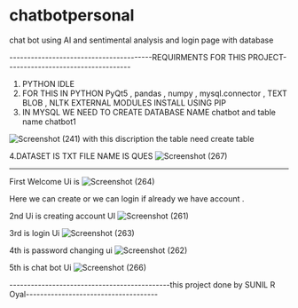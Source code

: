 # chatbotpersonal
chat bot using AI and sentimental analysis and login page with database
    
    
    
    
----------------------------------------REQUIRMENTS FOR THIS PROJECT-----------------------------------
  1. PYTHON IDLE 
  2. FOR THIS IN PYTHON PyQt5 , pandas , numpy , mysql.connector , TEXT BLOB , NLTK EXTERNAL MODULES INSTALL USING PIP
  3. IN MYSQL WE NEED TO CREATE DATABASE NAME chatbot and table name chatbot1
  
![Screenshot (241)](https://user-images.githubusercontent.com/91406189/144801648-52fccf0b-f302-4fa7-baad-9c9904557da5.png)
with this discription the table need create table




4.DATASET IS TXT FILE NAME IS QUES
![Screenshot (267)](https://user-images.githubusercontent.com/91406189/151963073-c957f898-a5ec-4de3-aa6c-f63796053e21.png)

----------------------------------------------------------------------------------------------------------------------------
First Welcome Ui is 
![Screenshot (264)](https://user-images.githubusercontent.com/91406189/151962686-6a235dbc-0b43-45e6-9968-fb5de3b5641f.png)

Here we can create or we can login if already we have account .


2nd Ui is creating account UI
![Screenshot (261)](https://user-images.githubusercontent.com/91406189/151962852-112feaf5-f963-4eb6-b0a9-06605b679d7e.png)


3rd is login Ui
![Screenshot (263)](https://user-images.githubusercontent.com/91406189/151962912-54296638-ce03-466f-bc54-1813b8d7004e.png)


4th is password changing ui
 ![Screenshot (262)](https://user-images.githubusercontent.com/91406189/151962975-544f4062-8708-47bd-ac3f-45cadc0ceff5.png)


5th is chat bot Ui
![Screenshot (266)](https://user-images.githubusercontent.com/91406189/151963023-8030c3e7-fd57-4b33-8c0f-632147ebdcf9.png)



---------------------------------------------this project done by SUNIL R Oyal-------------------------------------
